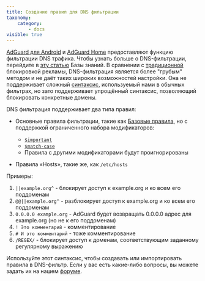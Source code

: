 ```yaml
---
title: Создание правил для DNS фильтрации
taxonomy:
    category:
        - docs
visible: true
---
```



[AdGuard для Android](https://kb.adguard.com/ru/android) и [AdGuard Home](https://kb.adguard.com/ru/home) предоставляют функцию фильтрации DNS трафика. Чтобы узнать больше о DNS-фильтрации, перейдите в [эту статью](https://kb.adguard.com/ru/general/dns-filtering-android) Базы знаний. В сравнении с [традиционной](https://kb.adguard.com/ru/general/how-ad-blocking-works) блокировкой рекламы, DNS-фильтрация является более "грубым" методом и не даёт таких широких возможностей настройки. Она не поддерживает сложный [синтаксис](https://kb.adguard.com/ru/general/how-to-create-your-own-ad-filters), используемый нами в обычных фильтрах, но зато поддерживает упрощённый синтаксис, позволяющий блокировать конкретные домены.

DNS фильтрация поддерживает два типа правил:

* Основные правила фильтрации, такие как [Базовые правила](https://kb.adguard.com/ru/general/how-to-create-your-own-ad-filters), но с поддержкой ограниченного набора модификаторов:

    * [`$important`](https://kb.adguard.com/ru/general/how-to-create-your-own-ad-filters#important-modifier)
    * [`$match-case`](https://kb.adguard.com/ru/general/how-to-create-your-own-ad-filters#match-case-modifier)
    * Правила с другими модификаторами будут проигнорированы

* Правила «Hosts», такие же, как `/etc/hosts`

Примеры:

1. `||example.org^` - блокирует доступ к example.org и ко всем его поддоменам
2. `@@||example.org^` - разблокирует доступ к example.org и ко всем его поддоменам
3. `0.0.0.0 example.org` - AdGuard будет возвращать 0.0.0.0 адрес для example.org (но не к его поддоменам)
4. `! Это комментарий` - комментирование
5. `# И это комментарий` - тоже комментирование
6. `/REGEX/` - блокирует доступ к доменам, соответствующим заданному регулярному выражению

Используйте этот синтаксис, чтобы создавать или импортировать правила в DNS-фильтр. Если у вас есть какие-либо вопросы, вы можете задать их на нашем [форуме](https://forum.adguard.com/index.php?forums/25/).

